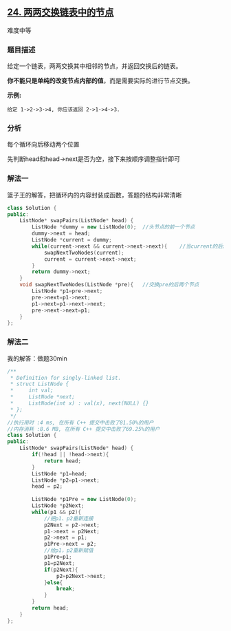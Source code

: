 ## [24. 两两交换链表中的节点](https://leetcode-cn.com/problems/swap-nodes-in-pairs/)

难度中等

### 题目描述

给定一个链表，两两交换其中相邻的节点，并返回交换后的链表。

**你不能只是单纯的改变节点内部的值**，而是需要实际的进行节点交换。

**示例:**

```
给定 1->2->3->4, 你应该返回 2->1->4->3.
```

### 分析

每个循环向后移动两个位置

先判断head和head->next是否为空，接下来按顺序调整指针即可

### 解法一 

篮子王的解答，把循环内的内容封装成函数，答题的结构非常清晰

```c++
class Solution {
public:
    ListNode* swapPairs(ListNode* head) {
        ListNode *dummy = new ListNode(0);	//头节点的前一个节点
        dummy->next = head;
        ListNode *current = dummy;
        while(current->next && current->next->next){	//当current的后连个节点均存在时，继续循环
            swapNextTwoNodes(current);
            current = current->next->next;
        }
        return dummy->next;
    }
    void swapNextTwoNodes(ListNode *pre){	//交换pre的后两个节点
        ListNode *p1=pre->next;
        pre->next=p1->next;
        p1->next=p1->next->next;
        pre->next->next=p1;
    }
};
```

### 解法二

我的解答：做题30min

```c++
/**
 * Definition for singly-linked list.
 * struct ListNode {
 *     int val;
 *     ListNode *next;
 *     ListNode(int x) : val(x), next(NULL) {}
 * };
 */
//执行用时 :4 ms, 在所有 C++ 提交中击败了81.50%的用户
//内存消耗 :8.6 MB, 在所有 C++ 提交中击败了69.25%的用户
class Solution {
public:
    ListNode* swapPairs(ListNode* head) {
        if(!head || !head->next){
            return head;
        }
        ListNode *p1=head;
        ListNode *p2=p1->next;
        head = p2;
        
        ListNode *p1Pre = new ListNode(0);
        ListNode *p2Next;
        while(p1 && p2){
            //把p1、p2重新连接
            p2Next = p2->next;  
            p1->next = p2Next;
            p2->next = p1;
            p1Pre->next = p2;
            //给p1，p2重新赋值
            p1Pre=p1;
            p1=p2Next;
            if(p2Next){
                p2=p2Next->next;
            }else{
                break;
            }
        }
        return head;
    }
};
```

### 